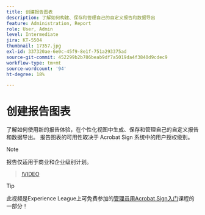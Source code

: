 ```yaml
---
title: 创建报告图表
description: 了解如何构建、保存和管理自己的自定义报告和数据导出
feature: Administration, Report
role: User, Admin
level: Intermediate
jira: KT-5504
thumbnail: 17357.jpg
exl-id: 337320ae-6e0c-45f9-8e1f-751a293375ad
source-git-commit: 452299b2b786beab9df7a5019da4f3840d9cdec9
workflow-type: tm+mt
source-wordcount: '94'
ht-degree: 18%

---
```


# 创建报告图表

了解如何使用新的报告体验，在个性化视图中生成、保存和管理自己的自定义报告和数据导出。 报告图表的可用性取决于 Acrobat Sign 系统中的用户授权级别。

>[!NOTE]
>
>报告仅适用于商业和企业级别计划。

>[!VIDEO](https://video.tv.adobe.com/v/33812?quality=12&learn=on&hidetitle=true)

>[!TIP]
>
>此视频是Experience League上可免费参加的[管理员用Acrobat Sign入门](https://experienceleague.adobe.com/?recommended=Sign-A-1-2020.2)课程的一部分！
